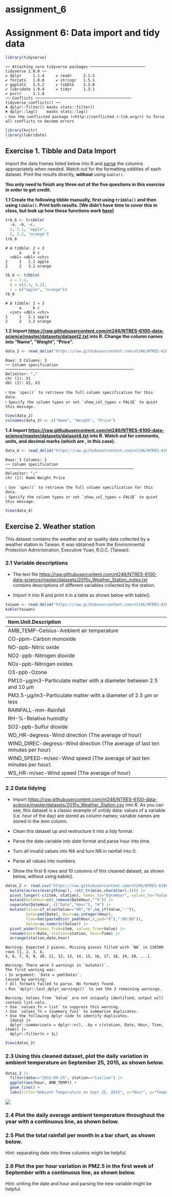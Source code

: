 # assignment_6


# **Assignment 6: Data import and tidy data**

``` r
library(tidyverse)
```

    ── Attaching core tidyverse packages ──────────────────────── tidyverse 2.0.0 ──
    ✔ dplyr     1.1.4     ✔ readr     2.1.5
    ✔ forcats   1.0.0     ✔ stringr   1.5.1
    ✔ ggplot2   3.5.2     ✔ tibble    3.3.0
    ✔ lubridate 1.9.4     ✔ tidyr     1.3.1
    ✔ purrr     1.1.0     
    ── Conflicts ────────────────────────────────────────── tidyverse_conflicts() ──
    ✖ dplyr::filter() masks stats::filter()
    ✖ dplyr::lag()    masks stats::lag()
    ℹ Use the conflicted package (<http://conflicted.r-lib.org/>) to force all conflicts to become errors

``` r
library(knitr)
library(lubridate)
```

## Exercise 1. Tibble and Data Import

Import the data frames listed below into R and
[parse](https://r4ds.had.co.nz/data-import.html#parsing-a-vector) the
columns appropriately when needed. Watch out for the formatting oddities
of each dataset. Print the results directly, **without** using
`kable()`.

**You only need to finish any three out of the five questions in this
exercise in order to get credit.**

**1.1 Create the following tibble manually, first using `tribble()` and
then using `tibble()`. Print both results. \[We didn’t have time to
cover this in class, but look up how these functions work
[here](https://r4ds.had.co.nz/tibbles.html#creating-tibbles)\]**

``` r
trb_6 <- tribble(
  ~a, ~b, ~c,
  1, 2.1, "apple",
  2, 3.2, "orange")
trb_6
```

    # A tibble: 2 × 3
          a     b c     
      <dbl> <dbl> <chr> 
    1     1   2.1 apple 
    2     2   3.2 orange

``` r
tb_6 <- tibble(
  a = 1:2,
  b = c(2.1, 3.2), 
  c = c("apple", "orange"))
tb_6
```

    # A tibble: 2 × 3
          a     b c     
      <int> <dbl> <chr> 
    1     1   2.1 apple 
    2     2   3.2 orange

**1.2 Import
https://raw.githubusercontent.com/nt246/NTRES-6100-data-science/master/datasets/dataset2.txt
into R. Change the column names into “Name”, “Weight”, “Price”.**

``` r
data_2 <- read_delim("https://raw.githubusercontent.com/nt246/NTRES-6100-data-science/master/datasets/dataset2.txt", col_names = FALSE)
```

    Rows: 3 Columns: 3
    ── Column specification ────────────────────────────────────────────────────────
    Delimiter: ","
    chr (1): X1
    dbl (2): X2, X3

    ℹ Use `spec()` to retrieve the full column specification for this data.
    ℹ Specify the column types or set `show_col_types = FALSE` to quiet this message.

``` r
View(data_2)
colnames(data_2) <- c("Name", "Weight", "Price")
```

**1.4 Import
https://raw.githubusercontent.com/nt246/NTRES-6100-data-science/master/datasets/dataset4.txt
into R. Watch out for comments, units, and decimal marks (which are , in
this case).**

``` r
data_4 <- read_delim("https://raw.githubusercontent.com/nt246/NTRES-6100-data-science/master/datasets/dataset4.txt", delim = ";", comment = "#", locale = locale(decimal_mark = ",")) 
```

    Rows: 3 Columns: 1
    ── Column specification ────────────────────────────────────────────────────────
    Delimiter: ";"
    chr (1): Name Weight Price

    ℹ Use `spec()` to retrieve the full column specification for this data.
    ℹ Specify the column types or set `show_col_types = FALSE` to quiet this message.

``` r
View(data_4)
```

## Exercise 2. Weather station

This dataset contains the weather and air quality data collected by a
weather station in Taiwan. It was obtained from the Environmental
Protection Administration, Executive Yuan, R.O.C. (Taiwan).

### 2.1 Variable descriptions

- The text file
  https://raw.githubusercontent.com/nt246/NTRES-6100-data-science/master/datasets/2015y_Weather_Station_notes.txt
  contains descriptions of different variables collected by the station.

- Import it into R and print it in a table as shown below with kable().

``` r
taiwan <- read.delim("https://raw.githubusercontent.com/nt246/NTRES-6100-data-science/master/datasets/2015y_Weather_Station_notes.txt")
kable(taiwan)
```

| Item.Unit.Description |
|:---|
| AMB_TEMP-Celsius-Ambient air temperature |
| CO-ppm-Carbon monoxide |
| NO-ppb-Nitric oxide |
| NO2-ppb-Nitrogen dioxide |
| NOx-ppb-Nitrogen oxides |
| O3-ppb-Ozone |
| PM10-μg/m3-Particulate matter with a diameter between 2.5 and 10 μm |
| PM2.5-μg/m3-Particulate matter with a diameter of 2.5 μm or less |
| RAINFALL-mm-Rainfall |
| RH-%-Relative humidity |
| SO2-ppb-Sulfur dioxide |
| WD_HR-degress-Wind direction (The average of hour) |
| WIND_DIREC-degress-Wind direction (The average of last ten minutes per hour) |
| WIND_SPEED-m/sec-Wind speed (The average of last ten minutes per hour) |
| WS_HR-m/sec-Wind speed (The average of hour) |

### 2.2 Data tidying

- Import
  https://raw.githubusercontent.com/nt246/NTRES-6100-data-science/master/datasets/2015y_Weather_Station.csv
  into R. As you can see, this dataset is a classic example of untidy
  data: values of a variable (i.e. hour of the day) are stored as column
  names; variable names are stored in the item column.

- Clean this dataset up and restructure it into a tidy format.

- Parse the date variable into date format and parse hour into time.

- Turn all invalid values into NA and turn NR in rainfall into 0.

- Parse all values into numbers.

- Show the first 6 rows and 10 columns of this cleaned dataset, as shown
  below, without using kable().

``` r
datas_2 <- read.csv("https://raw.githubusercontent.com/nt246/NTRES-6100-data-science/master/datasets/2015y_Weather_Station.csv") |>
  mutate(across(everything(), ~str_trim(as.character(.)))) |>
  pivot_longer(-c(item, station), names_to="DateHour", values_to="Value") |>
  mutate(DateHour=str_remove(DateHour,"^X")) |>
  separate(DateHour, c("Date","Hour"), "H") |>
  mutate(Value=if_else(Value=="NR","0",na_if(Value,"-")),
         Date=ymd(Date), Hour=as.integer(Hour),
         Time=hms(paste0(str_pad(Hour,2,pad="0"),":00:00")),
         Value=as.numeric(Value)) |>
  pivot_wider(names_from=item, values_from=Value) |>
  rename(date=Date, station=station, hour=Time) |>
  arrange(station,date,hour)
```

    Warning: Expected 2 pieces. Missing pieces filled with `NA` in 136500 rows [1, 2, 3, 4,
    5, 6, 7, 8, 9, 10, 11, 12, 13, 14, 15, 16, 17, 18, 19, 20, ...].

    Warning: There were 3 warnings in `mutate()`.
    The first warning was:
    ℹ In argument: `Date = ymd(Date)`.
    Caused by warning:
    ! All formats failed to parse. No formats found.
    ℹ Run `dplyr::last_dplyr_warnings()` to see the 2 remaining warnings.

    Warning: Values from `Value` are not uniquely identified; output will contain list-cols.
    • Use `values_fn = list` to suppress this warning.
    • Use `values_fn = {summary_fun}` to summarise duplicates.
    • Use the following dplyr code to identify duplicates.
      {data} |>
      dplyr::summarise(n = dplyr::n(), .by = c(station, Date, Hour, Time, item)) |>
      dplyr::filter(n > 1L)

``` r
View(datas_2)
```

### 2.3 Using this cleaned dataset, plot the daily variation in ambient temperature on September 25, 2015, as shown below.

``` r
datas_2 |>
  filter(date=="2015-09-25", station=="Cailiao") |>
  ggplot(aes(hour, AMB_TEMP)) + 
  geom_line() +
  labs(title="Ambient Temperature on Sept 25, 2015", x="Hour", y="Temperature (°C)")
```

![](assignment_6_files/figure-commonmark/unnamed-chunk-8-1.png)

### 2.4 Plot the daily average ambient temperature throughout the year with a continuous line, as shown below.

### 2.5 Plot the total rainfall per month in a bar chart, as shown below.

Hint: separating date into three columns might be helpful.

### 2.6 Plot the per hour variation in PM2.5 in the first week of September with a continuous line, as shown below.

Hint: uniting the date and hour and parsing the new variable might be
helpful.
